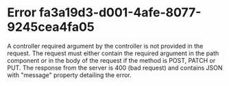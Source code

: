 # Error fa3a19d3-d001-4afe-8077-9245cea4fa05

A controller required argument by the controller is not provided in the request.
The request must either contain the required argument in the path component or in the body of the request if the method is POST, PATCH or PUT.
The response from the server is 400 (bad request) and contains JSON with "message" property detailing the error.